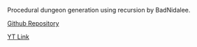 ﻿Procedural dungeon generation using recursion by BadNidalee.

[Github Repository](https://github.com/BadNidalee/ProcGenDungeon)

[YT Link](https://youtu.be/QaryeJsjrI8)